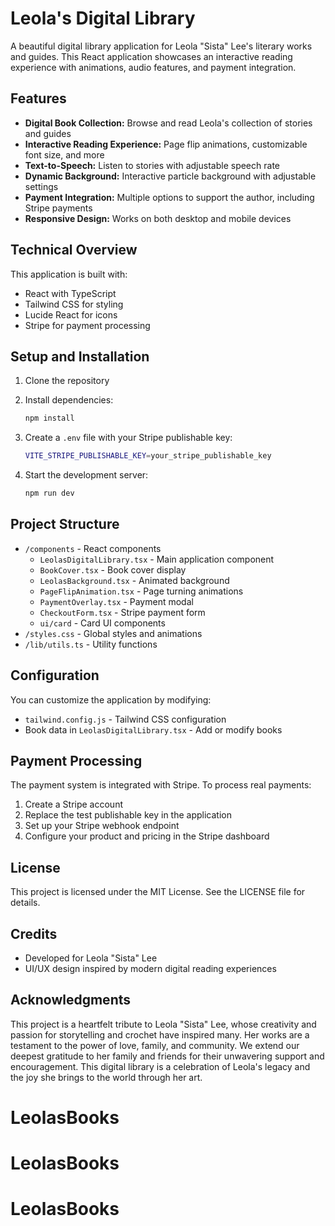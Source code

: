 # Leola's Digital Library

A beautiful digital library application for Leola "Sista" Lee's literary works and guides. This React application showcases an interactive reading experience with animations, audio features, and payment integration.

## Features

- **Digital Book Collection:** Browse and read Leola's collection of stories and guides
- **Interactive Reading Experience:** Page flip animations, customizable font size, and more
- **Text-to-Speech:** Listen to stories with adjustable speech rate
- **Dynamic Background:** Interactive particle background with adjustable settings
- **Payment Integration:** Multiple options to support the author, including Stripe payments
- **Responsive Design:** Works on both desktop and mobile devices

## Technical Overview

This application is built with:

- React with TypeScript
- Tailwind CSS for styling
- Lucide React for icons
- Stripe for payment processing

## Setup and Installation

1. Clone the repository
2. Install dependencies:

   ```sh
   npm install
   ```

3. Create a `.env` file with your Stripe publishable key:

   ```sh
   VITE_STRIPE_PUBLISHABLE_KEY=your_stripe_publishable_key
   ```

4. Start the development server:

   ```sh
   npm run dev
   ```

## Project Structure

- `/components` - React components
  - `LeolasDigitalLibrary.tsx` - Main application component
  - `BookCover.tsx` - Book cover display
  - `LeolasBackground.tsx` - Animated background
  - `PageFlipAnimation.tsx` - Page turning animations
  - `PaymentOverlay.tsx` - Payment modal
  - `CheckoutForm.tsx` - Stripe payment form
  - `ui/card` - Card UI components
- `/styles.css` - Global styles and animations
- `/lib/utils.ts` - Utility functions

## Configuration

You can customize the application by modifying:

- `tailwind.config.js` - Tailwind CSS configuration
- Book data in `LeolasDigitalLibrary.tsx` - Add or modify books

## Payment Processing

The payment system is integrated with Stripe. To process real payments:

1. Create a Stripe account
2. Replace the test publishable key in the application
3. Set up your Stripe webhook endpoint
4. Configure your product and pricing in the Stripe dashboard

## License

This project is licensed under the MIT License. See the LICENSE file for details.

## Credits

- Developed for Leola "Sista" Lee
- UI/UX design inspired by modern digital reading experiences

## Acknowledgments

This project is a heartfelt tribute to Leola "Sista" Lee, whose creativity and passion for storytelling and crochet have inspired many. Her works are a testament to the power of love, family, and community. We extend our deepest gratitude to her family and friends for their unwavering support and encouragement. This digital library is a celebration of Leola's legacy and the joy she brings to the world through her art.
# LeolasBooks
# LeolasBooks
# LeolasBooks
